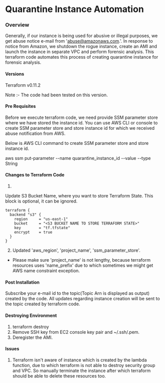 # Quarantine Instance Automation

### Overview ###

Generally, if our instance is being used for abusive or illegal purposes, we get abuse notice e-mail from 'abuse@amazonaws.com.'. In response to notice from Amazon, we shutdown the rogue instance, create an AMI and launch the instance in separate VPC and perform forensic analysis. This terraform code automates this process of creating quarantine instance for forensic analysis.

#### Versions ####

Terraform v0.11.2

Note :- The code had been tested on this version.

#### Pre Requisites ####

Before we execute terraform code, we need provide SSM parameter store where we have stored the instance id.
You can use AWS CLI or console to create SSM parameter store and store instance id for which we received
abuse notification from AWS.

Below is AWS CLI command to create SSM parameter store and store instance id.

aws ssm put-parameter --name quarantine_instance_id --value <Instnace Id> --type String

#### Changes to Terraform Code ####

1)
Update S3 Bucket Name, where you want to store Terraform State. This block is optional, it can be ignored.

```
terraform {
  backend "s3" {
    region     = "us-east-1"
    bucket     = "<S3 BUCKET NAME TO STORE TERRAFORM STATE>"
    key        = "tf.tfstate"
    encrypt    = true
  }
}
```

2) Updated 'aws_region', 'project_name', 'ssm_parameter_store'.

* Please make sure 'project_name' is not lengthy, because terraform resources uses 'name_prefix' due to which sometimes we might get AWS name constraint exception.

#### Post Installation ####

Subscribe your e-mail id to the topic(Topic Arn is displayed as output) created by the code. All updates regarding instance creation will be sent to the topic created by terraform code.

#### Destroying Environment ####

1) terraform destroy
2) Remove SSH key from EC2 console key pair and ~/.ssh/<ssh key>.pem.
3) Deregister the AMI.

#### Issues ####

1) Terraform isn't aware of instance which is created by the lambda function, due to which terraform is not able to destroy security group and VPC. So manually terminate the instance after which terraform should be able to delete these resources too.
